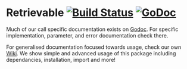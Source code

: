 # Retrievable [![Build Status](https://travis-ci.org/Esseh/retrievable.svg?branch=master)](https://travis-ci.org/Esseh/retrievable) [![GoDoc](https://godoc.org/github.com/Esseh/retrievable?status.svg)](https://godoc.org/github.com/Esseh/retrievable)

Much of our call specific documentation exists on [Godoc](https://godoc.org/github.com/Esseh/retrievable). For specific implementation, parameter, and error documentation check there.

For generalised documentation focused towards usage, check our own [Wiki](https://github.com/Esseh/retrievable/wiki). We show simple and advanced usage of this package including dependancies, installation, import and more!
